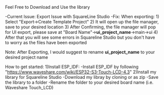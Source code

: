 Feel Free to Download and Use the library

-Current Issue: Export Issue with SquareLine Studio
-Fix: When exporting:
      1) Select "Export->Create Template Project"
      2) It will open up the file manager, save to your desired location
      3) After Confirming, the file manager will pop for UI export, please save at "Board Name"->__ui_project_name__->main->ui
      4) After that you will see some errors in Squareline Studio but you don't have to worry as the files have been exported

Note: After Exporting, I would suggest to rename __ui_project_name__ to your desired project name

How to get started:
1)Install ESP_IDF:
  -Install ESP_IDF by following "https://www.waveshare.com/wiki/ESP32-S3-Touch-LCD-4.3"
2)Install my library for Squareline Studio
  -Download my libray by cloning or as zip
  -Save the library to a folder
  -Rename the folder to your desired board name (i.e. Waveshare Touch_LCD)
  

